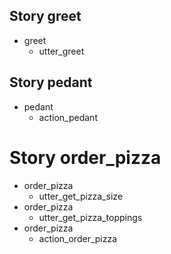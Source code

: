 ## Story greet 
* greet
   - utter_greet

## Story pedant
* pedant
   - action_pedant

# Story order_pizza
* order_pizza
   - utter_get_pizza_size
* order_pizza
   - utter_get_pizza_toppings
* order_pizza
   - action_order_pizza
